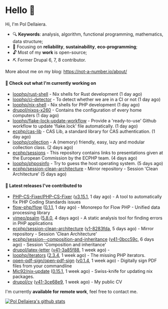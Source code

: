# Hello 👋

Hi, I'm Pol Dellaiera.

- 🔍 **Keywords**: analysis, algorithm, functional programming, mathematics, data structure;
- 🎯 Focusing on **reliability**, **sustainability**, **eco-programming**;
- 🔓 Most of my **work** is open-source;
- ⛏️ Former Drupal 6, 7, 8 contributor.

More about me on my blog: https://not-a-number.io/about/

#### 👷 Check out what I'm currently working on

- [loophp/rust-shell](https://github.com/loophp/rust-shell) - Nix shells for Rust development (1 day ago)
- [loophp/ci-detector](https://github.com/loophp/ci-detector) - To detect whether we are in a CI or not (1 day ago)
- [loophp/nix-shell](https://github.com/loophp/nix-shell) - Nix shells for PHP development (1 day ago)
- [drupol/nixos-x260](https://github.com/drupol/nixos-x260) - Contains the configuration of every home computers (1 day ago)
- [loophp/flake-lock-update-workflow](https://github.com/loophp/flake-lock-update-workflow) - Provide a &#39;ready-to-use&#39; Github workflow to update &#39;flake.lock&#39; file automatically. (1 day ago)
- [ecphp/cas-lib](https://github.com/ecphp/cas-lib) - CAS Lib, a standard library for CAS authentication. (1 day ago)
- [loophp/collection](https://github.com/loophp/collection) - A (memory) friendly, easy, lazy and modular collection class. (2 days ago)
- [ecphp/sessions](https://github.com/ecphp/sessions) - This repository contains links to presentations given at the European Commission by the ECPHP team. (4 days ago)
- [loophp/phposinfo](https://github.com/loophp/phposinfo) - Try to guess the host operating system. (5 days ago)
- [ecphp/session-clean-architecture](https://github.com/ecphp/session-clean-architecture) - Mirror repository - Session &#39;Clean Architecture&#39; (5 days ago)

#### 🔭 Latest releases I've contributed to

- [PHP-CS-Fixer/PHP-CS-Fixer](https://github.com/PHP-CS-Fixer/PHP-CS-Fixer) ([v3.15.1](https://github.com/PHP-CS-Fixer/PHP-CS-Fixer/releases/tag/v3.15.1), 1 day ago) - A tool to automatically fix PHP Coding Standards issues
- [flow-php/flow](https://github.com/flow-php/flow) ([0.1.1](https://github.com/flow-php/flow/releases/tag/0.1.1), 1 day ago) - Monorepo for Flow PHP - Unified data processing library
- [vimeo/psalm](https://github.com/vimeo/psalm) ([5.8.0](https://github.com/vimeo/psalm/releases/tag/5.8.0), 4 days ago) - A static analysis tool for finding errors in PHP applications
- [ecphp/session-clean-architecture](https://github.com/ecphp/session-clean-architecture) ([v1-8283fda](https://github.com/ecphp/session-clean-architecture/releases/tag/v1-8283fda), 5 days ago) - Mirror repository - Session &#39;Clean Architecture&#39;
- [ecphp/session--composition-and-inheritance](https://github.com/ecphp/session--composition-and-inheritance) ([v41-0bcc59c](https://github.com/ecphp/session--composition-and-inheritance/releases/tag/v41-0bcc59c), 6 days ago) - Session &#39;Composition and inheritance&#39;
- [drupol/latex-letter](https://github.com/drupol/latex-letter) ([v41-3a85f88](https://github.com/drupol/latex-letter/releases/tag/v41-3a85f88), 1 week ago) - 
- [loophp/iterators](https://github.com/loophp/iterators) ([2.3.4](https://github.com/loophp/iterators/releases/tag/2.3.4), 1 week ago) - The missing PHP iterators.
- [open-pdf-sign/open-pdf-sign](https://github.com/open-pdf-sign/open-pdf-sign) ([v0.1.4](https://github.com/open-pdf-sign/open-pdf-sign/releases/tag/v0.1.4), 1 week ago) - Digitally sign PDF files from your commandline
- [Mic92/nix-update](https://github.com/Mic92/nix-update) ([0.15.1](https://github.com/Mic92/nix-update/releases/tag/0.15.1), 1 week ago) - Swiss-knife for updating nix packages.
- [drupol/cv](https://github.com/drupol/cv) ([v41-3ce68e9](https://github.com/drupol/cv/releases/tag/v41-3ce68e9), 1 week ago) - My public CV

I'm currently **available for remote work**, feel free to contact me.

[![Pol Dellaiera's github stats](https://github-readme-stats.vercel.app/api?username=drupol&count_private=true&show_icons=true)](https://github.com/drupol)
